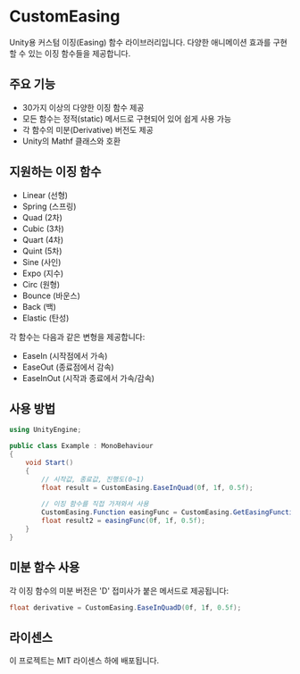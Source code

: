 # CustomEasing

Unity용 커스텀 이징(Easing) 함수 라이브러리입니다. 다양한 애니메이션 효과를 구현할 수 있는 이징 함수들을 제공합니다.

## 주요 기능

- 30가지 이상의 다양한 이징 함수 제공
- 모든 함수는 정적(static) 메서드로 구현되어 있어 쉽게 사용 가능
- 각 함수의 미분(Derivative) 버전도 제공
- Unity의 Mathf 클래스와 호환

## 지원하는 이징 함수

- Linear (선형)
- Spring (스프링)
- Quad (2차)
- Cubic (3차)
- Quart (4차)
- Quint (5차)
- Sine (사인)
- Expo (지수)
- Circ (원형)
- Bounce (바운스)
- Back (백)
- Elastic (탄성)

각 함수는 다음과 같은 변형을 제공합니다:
- EaseIn (시작점에서 가속)
- EaseOut (종료점에서 감속)
- EaseInOut (시작과 종료에서 가속/감속)

## 사용 방법

```csharp
using UnityEngine;

public class Example : MonoBehaviour
{
    void Start()
    {
        // 시작값, 종료값, 진행도(0~1)
        float result = CustomEasing.EaseInQuad(0f, 1f, 0.5f);
        
        // 이징 함수를 직접 가져와서 사용
        CustomEasing.Function easingFunc = CustomEasing.GetEasingFunction(CustomEasing.Ease.EaseInQuad);
        float result2 = easingFunc(0f, 1f, 0.5f);
    }
}
```

## 미분 함수 사용

각 이징 함수의 미분 버전은 'D' 접미사가 붙은 메서드로 제공됩니다:

```csharp
float derivative = CustomEasing.EaseInQuadD(0f, 1f, 0.5f);
```

## 라이센스

이 프로젝트는 MIT 라이센스 하에 배포됩니다.
